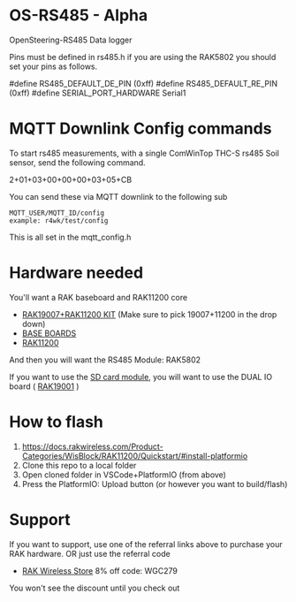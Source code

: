 # OS-RS485 - Alpha
OpenSteering-RS485 Data logger

Pins must be defined in rs485.h if you are using the RAK5802 you should set your pins as follows.

#define RS485_DEFAULT_DE_PIN (0xff)
#define RS485_DEFAULT_RE_PIN (0xff)
#define SERIAL_PORT_HARDWARE Serial1


# MQTT Downlink Config commands

To start rs485 measurements, with a single ComWinTop THC-S rs485 Soil sensor, send the following command.

2+01+03+00+00+00+03+05+CB

You can send these via MQTT downlink to the following sub
  
    MQTT_USER/MQTT_ID/config
    example: r4wk/test/config

This is all set in the mqtt_config.h

# Hardware needed

You'll want a RAK baseboard and RAK11200 core
- [RAK19007+RAK11200 KIT](https://rakwireless.kckb.st/57a05b8f) (Make sure to pick 19007+11200 in the drop down)
- [BASE BOARDS](https://rakwireless.kckb.st/e0a81f2e)
- [RAK11200](https://rakwireless.kckb.st/797d9c85)

And then you will want the RS485 Module: RAK5802

If you want to use the [SD card module](https://www.adafruit.com/product/4682), you will want to use the DUAL IO board ( [RAK19001](https://rakwireless.kckb.st/e5bcf28c) )

# How to flash
1. https://docs.rakwireless.com/Product-Categories/WisBlock/RAK11200/Quickstart/#install-platformio
2. Clone this repo to a local folder
3. Open cloned folder in VSCode+PlatformIO (from above)
4. Press the PlatformIO: Upload button (or however you want to build/flash)

# Support
If you want to support, use one of the referral links above to purchase your RAK hardware. OR just use the referral code
- [RAK Wireless Store](https://rakwireless.kckb.st/ace5fdc3) 8% off code: WGC279
  
You won't see the discount until you check out
